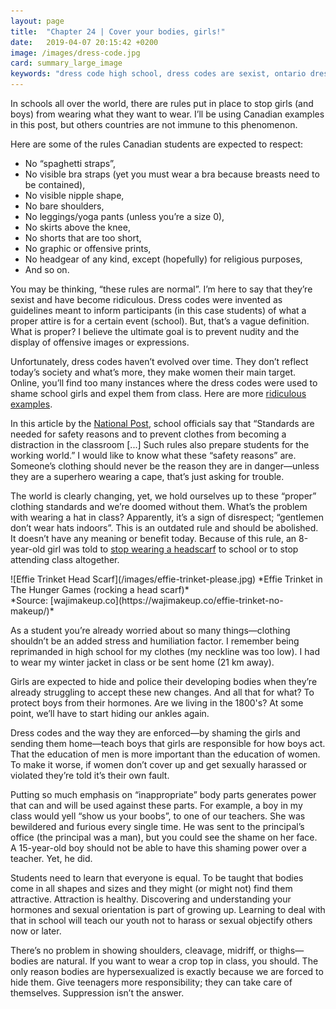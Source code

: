 ```yaml
---
layout: page
title:  "Chapter 24 | Cover your bodies, girls!"
date:   2019-04-07 20:15:42 +0200
image: /images/dress-code.jpg
card: summary_large_image
keywords: "dress code high school, dress codes are sexist, ontario dress code discrimination, dress code sexism, abolish dress codes"
---
```

In schools all over the world, there are rules put in place to stop girls (and boys) from wearing what they want to wear. I’ll be using Canadian examples in this post, but others countries are not immune to this phenomenon. 

Here are some of the rules Canadian students are expected to respect: 
- No “spaghetti straps”,
- No visible bra straps (yet you must wear a bra because breasts need to be contained),
- No visible nipple shape,
- No bare shoulders,
- No leggings/yoga pants (unless you’re a size 0),
- No skirts above the knee,
- No shorts that are too short,
- No graphic or offensive prints,
- No headgear of any kind, except (hopefully) for religious purposes,
- And so on.

You may be thinking, “these rules are normal”. I’m here to say that they’re sexist and have become ridiculous. Dress codes were invented as guidelines meant to inform participants (in this case students) of what a proper attire is for a certain event (school). But, that’s a vague definition. What is proper? I believe the ultimate goal is to prevent nudity and the display of offensive images or expressions. 

Unfortunately, dress codes haven’t evolved over time. They don’t reflect today’s society and what’s more, they make women their main target. Online, you’ll find too many instances where the dress codes were used to shame school girls and expel them from class. Here are more [ridiculous examples](https://www.thisisinsider.com/school-dress-code-rules-controversy-2018-8).

In this article by the [National Post](https://nationalpost.com/news/canada/school-dress-codes-have-valid-purpose-administrators-say-as-opposition-grows-louder), school officials say that “Standards are needed for safety reasons and to prevent clothes from becoming a distraction in the classroom [...] Such rules also prepare students for the working world.” I would like to know what these “safety reasons” are. Someone’s clothing should never be the reason they are in danger—unless they are a superhero wearing a cape, that’s just asking for trouble. 

The world is clearly changing, yet, we hold ourselves up to these “proper” clothing standards and we’re doomed without them. What’s the problem with wearing a hat in class? Apparently, it’s a sign of disrespect; “gentlemen don’t wear hats indoors”. This is an outdated rule and should be abolished. It doesn’t have any meaning or benefit today. Because of this rule, an 8-year-old girl was told to [stop wearing a headscarf](https://nationalpost.com/news/canada/thats-the-rule-principal-defends-decision-to-ban-b-c-girl-from-wearing-headscarf-to-keep-hair-out-of-face) to school or to stop attending class altogether. 

<div class="image center" markdown="1">
![Effie Trinket Head Scarf](/images/effie-trinket-please.jpg)
*Effie Trinket in The Hunger Games (rocking a head scarf)*<br>
*Source: [wajimakeup.co](https://wajimakeup.co/effie-trinket-no-makeup/)*
</div>

As a student you’re already worried about so many things—clothing shouldn’t be an added stress and humiliation factor. I remember being reprimanded in high school for my clothes (my neckline was too low). I had to wear my winter jacket in class or be sent home (21 km away). 

Girls are expected to hide and police their developing bodies when they’re already struggling to accept these new changes. And all that for what? To protect boys from their hormones. Are we living in the 1800's? At some point, we’ll have to start hiding our ankles again.

Dress codes and the way they are enforced—by shaming the girls and sending them home—teach boys that girls are responsible for how boys act. That the education of men is more important than the education of women. To make it worse, if women don’t cover up and get sexually harassed or violated they’re told it’s their own fault. 

Putting so much emphasis on “inappropriate” body parts generates power that can and will be used against these parts. For example, a boy in my class would yell “show us your boobs”, to one of our teachers. She was bewildered and furious every single time. He was sent to the principal’s office (the principal was a man), but you could see the shame on her face. A 15-year-old boy should not be able to have this shaming power over a teacher. Yet, he did. 

Students need to learn that everyone is equal. To be taught that bodies come in all shapes and sizes and they might (or might not) find them attractive. Attraction is healthy. Discovering and understanding your hormones and sexual orientation is part of growing up. Learning to deal with that in school will teach our youth not to harass or sexual objectify others now or later. 

There’s no problem in showing shoulders, cleavage, midriff, or thighs—bodies are natural. If you want to wear a crop top in class, you should. The only reason bodies are hypersexualized is exactly because we are forced to hide them. Give teenagers more responsibility; they can take care of themselves. Suppression isn’t the answer. 
